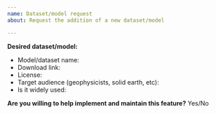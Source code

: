 ```yaml
---
name: Dataset/model request
about: Request the addition of a new dataset/model

---
```


**Desired dataset/model:**
<!-- Please fill out the fields below with information about the desired dataset/model. Telling us why this is useful to a wider audience helps us prioritize. -->

- Model/dataset name:
- Download link:
- License:
- Target audience (geophysicists, solid earth, etc):
- Is it widely used:

**Are you willing to help implement and maintain this feature?** Yes/No
<!-- Every feature we add is code that we will have to maintain and keep updated. This takes a lot of effort. If you are willing to be involved in the project and help maintain your feature, it will make it easier for us to accept it. -->
